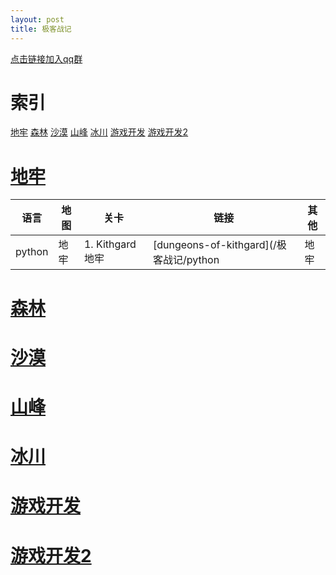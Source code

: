 ```yaml
---
layout: post
title: 极客战记
---
```

[点击链接加入qq群][网址1]
# 索引
[地牢](#地牢)
[森林](#森林)
[沙漠](#沙漠)
[山峰](#山峰)
[冰川](#冰川)
[游戏开发](#游戏开发)
[游戏开发2](#游戏开发2)
# [地牢](#索引)

语言 | 地图 | 关卡 | 链接 | 其他
---|---|---|---|---
python | 地牢 | 1. Kithgard地牢 | [dungeons-of-kithgard](/极客战记/python|地牢|1. Kithgard地牢|dungeons-of-kithgard|417902579.html) | 417902579



# [森林](#索引)
# [沙漠](#索引)
# [山峰](#索引)
# [冰川](#索引)
# [游戏开发](#索引)
# [游戏开发2](#索引)

[网址1]:https://jq.qq.com/?_wv=1027&k=515sEh8